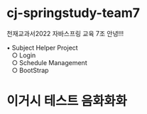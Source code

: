 # cj-springstudy-team7
천재교과서2022 자바스프링 교육 7조
안녕!!!

• Subject Helper Project<br />
&nbsp;&nbsp;&nbsp;○ Login<br />
&nbsp;&nbsp;&nbsp;○ Schedule Management<br />
&nbsp;&nbsp;&nbsp;○ BootStrap<br />

# 이거시 테스트 음화화화
